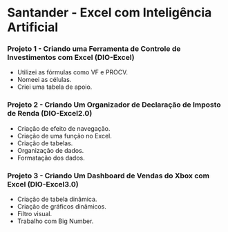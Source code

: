# Santander - Excel com Inteligência Artificial

<h3>Projeto 1 - Criando uma Ferramenta de Controle de Investimentos com Excel (DIO-Excel)</h3>

- Utilizei as fórmulas como VF e PROCV.
- Nomeei as células.
- Criei uma tabela de apoio.

<h3>Projeto 2 - Criando Um Organizador de Declaração de Imposto de Renda (DIO-Excel2.0)</h3>

- Criação de efeito de navegação.
- Criação de uma função no Excel.
- Criação de tabelas.
- Organização de dados.
- Formatação dos dados.

<h3>Projeto 3 - Criando Um Dashboard de Vendas do Xbox com Excel (DIO-Excel3.0)</h3>

- Criação de tabela dinâmica.
- Criação de gráficos dinâmicos.
- Filtro visual.
- Trabalho com Big Number.

